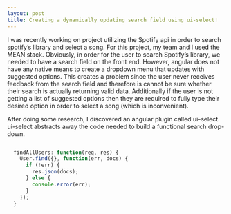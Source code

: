 ```yaml
---
layout: post
title: Creating a dynamically updating search field using ui-select!
---
```


I was recently working on project utilizing the Spotify api in order to search spotify’s library and select a song. For this project, my team and I used the MEAN stack. Obviously, in order for the user to search Spotify’s library, we needed to have a search field on the front end. However, angular does not have any native means to create a dropdown menu that updates with suggested options. This creates a problem since the user never receives feedback from the search field and therefore is cannot be sure whether their search is actually returning valid data. Additionally if the user is not getting a list of suggested options then they are required to fully type their desired option in order to select a song (which is inconvenient).

After doing some research, I discovered an angular plugin called ui-select. ui-select abstracts away the code needed to build a functional search drop-down.  


```JavaScript

  findAllUsers: function(req, res) {
    User.find({}, function(err, docs) {
      if (!err) {
        res.json(docs);
      } else {
        console.error(err);
      }
    });
  }
  ```

